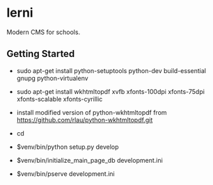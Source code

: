 lerni     
=====

Modern CMS for schools.

Getting Started
---------------
- sudo apt-get install python-setuptools python-dev build-essential gnupg python-virtualenv
- sudo apt-get install wkhtmltopdf xvfb xfonts-100dpi xfonts-75dpi xfonts-scalable xfonts-cyrillic
- install modified version of python-wkhtmltopdf from https://github.com/rlau/python-wkhtmltopdf.git

- cd <directory containing this file>
- $venv/bin/python setup.py develop
- $venv/bin/initialize_main_page_db development.ini
- $venv/bin/pserve development.ini

